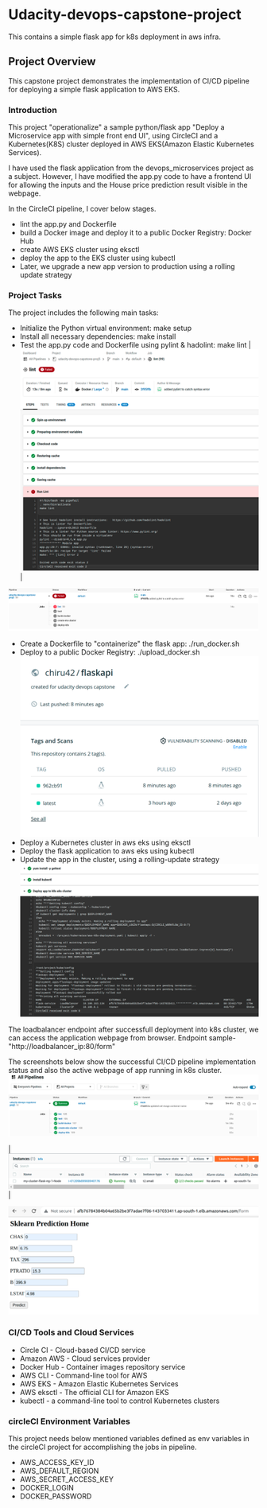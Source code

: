 # Udacity-devops-capstone-project
This contains a simple flask app for k8s deployment in aws infra.

## Project Overview
This capstone project demonstrates the implementation of CI/CD pipeline for deploying a simple flask application to AWS EKS.

### Introduction
This project "operationalize" a sample python/flask app "Deploy a Microservice app with simple front end UI", using CircleCI and a Kubernetes(K8S) cluster deployed in AWS EKS(Amazon Elastic Kubernetes Services).

I have used the flask application from the devops_microservices project as a subject. However, I have modified the app.py code to have a frontend UI for allowing the inputs and the House price prediction result visible in the webpage.

In the CircleCI pipeline, I cover below stages.
 - lint the app.py and Dockerfile
 - build a Docker image and deploy it to a public Docker Registry: Docker Hub
 - create AWS EKS cluster using eksctl
 - deploy the app to the EKS cluster using kubectl
 - Later, we upgrade a new app version to production using a rolling update strategy

### Project Tasks
The project includes the following main tasks:

- Initialize the Python virtual environment: make setup
- Install all necessary dependencies: make install
- Test the app.py code and Dockerfile using pylint & hadolint: make lint
|![Lint error screenshot.](lint_error.png)|

![Lint error pipeline screenshot.](lint_error_pipeline.png)
- Create a Dockerfile to "containerize" the flask app: ./run_docker.sh
- Deploy to a public Docker Registry: ./upload_docker.sh
![Successful upload to docker hub from circleci job.](docker_hub_repo.png)
- Deploy a Kubernetes cluster in aws eks using eksctl
- Deploy the flask application to aws eks using kubectl
- Update the app in the cluster, using a rolling-update strategy
![Successful rolling deployment into k8s from circleci job.](RollingDeployment_jobSuccess.png)

The loadbalancer endpoint after successfull deployment into k8s cluster, we can access the application webpage from browser.
Endpoint sample-
"http://loadbalancer_ip:80/form"

The screenshots below show the successful CI/CD pipeline implementation status and also the active webpage of app running in k8s cluster.
![Successful CI/CD pipeline status.](CIpipeline_success.png)

|![Active EC2 instance status image.](aws-ec2-instance.png)|

![Active webpage running on k8s cluster.](success_webpage.png)

### CI/CD Tools and Cloud Services
- Circle CI - Cloud-based CI/CD service
- Amazon AWS - Cloud services provider
- Docker Hub - Container images repository service
- AWS CLI - Command-line tool for AWS
- AWS EKS - Amazon Elastic Kubernetes Services
- AWS eksctl - The official CLI for Amazon EKS
- kubectl - a command-line tool to control Kubernetes clusters

### circleCI Environment Variables
This project needs below mentioned variables defined as env variables in the circleCI project for accomplishing the jobs in pipeline.

- AWS_ACCESS_KEY_ID
- AWS_DEFAULT_REGION
- AWS_SECRET_ACCESS_KEY
- DOCKER_LOGIN
- DOCKER_PASSWORD

